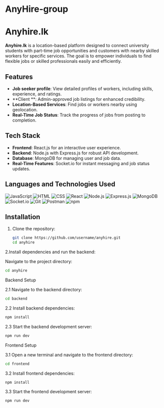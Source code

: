 # AnyHire-group
 
# Anyhire.lk

**Anyhire.lk** is a location-based platform designed to connect university students with part-time job opportunities and customers with nearby skilled workers for specific services. The goal is to empower individuals to find flexible jobs or skilled professionals easily and efficiently.

## Features
- **Job seeker profile**: View detailed profiles of workers, including skills, experience, and ratings.
- **Client **: Admin-approved job listings for enhanced credibility.
- **Location-Based Services**: Find jobs or workers nearby using geolocation.
- **Real-Time Job Status**: Track the progress of jobs from posting to completion.

## Tech Stack
- **Frontend**: React.js for an interactive user experience.
- **Backend**: Node.js with Express.js for robust API development.
- **Database**: MongoDB for managing user and job data.
- **Real-Time Features**: Socket.io for instant messaging and job status updates.

## Languages and Technologies Used

![JavaScript](https://img.shields.io/badge/JavaScript-F7DF1E?style=for-the-badge&logo=javascript&logoColor=black)
![HTML](https://img.shields.io/badge/HTML5-E34F26?style=for-the-badge&logo=html5&logoColor=white)
![CSS](https://img.shields.io/badge/CSS3-1572B6?style=for-the-badge&logo=css3&logoColor=white)
![React](https://img.shields.io/badge/React-61DAFB?style=for-the-badge&logo=react&logoColor=black)
![Node.js](https://img.shields.io/badge/Node.js-339933?style=for-the-badge&logo=node.js&logoColor=white)
![Express.js](https://img.shields.io/badge/Express.js-000000?style=for-the-badge&logo=express&logoColor=white)
![MongoDB](https://img.shields.io/badge/MongoDB-47A248?style=for-the-badge&logo=mongodb&logoColor=white)
![Socket.io](https://img.shields.io/badge/Socket.io-010101?style=for-the-badge&logo=socket.io&logoColor=white)
![Git](https://img.shields.io/badge/Git-F05032?style=for-the-badge&logo=git&logoColor=white)
![Postman](https://img.shields.io/badge/Postman-FF6C37?style=for-the-badge&logo=postman&logoColor=white)
![npm](https://img.shields.io/badge/npm-CB3837?style=for-the-badge&logo=npm&logoColor=white)


## Installation
1. Clone the repository:
   ```bash
   git clone https://github.com/username/anyhire.git
   cd anyhire

2.Install dependencies and run the backend:

 Navigate to the project directory:

 ```bash
cd anyhire
 ```
Backend Setup

2.1 Navigate to the backend directory:

 ```bash
cd backend
 ```
2.2 Install backend dependencies:
 ```bash
npm install
 ```
2.3 Start the backend development server:
 ```bash
npm run dev
 ```
Frontend Setup

3.1 Open a new terminal and navigate to the frontend directory:
 ```bash
cd frontend
 ```
3.2 Install frontend dependencies:
 ```bash
npm install
 ```
3.3 Start the frontend development server:
 ```bash
npm run dev
 ```
